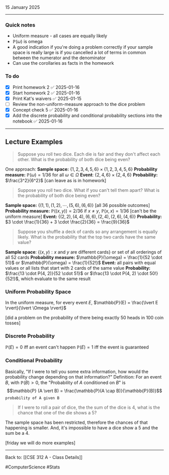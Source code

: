 15 January 2025

---
### Quick notes
- Uniform measure - all cases are equally likely
- $\mathbb{P}(\omega)$ is omega
- A good indication if you're doing a problem correctly if your sample space is really large is if you cancelled a lot of terms in common between the numerator and the denominator
- Can use the corollaries as facts in the homework

### To do
- [x] Print homework 2 ✅ 2025-01-16
- [x] Start homework 2 ✅ 2025-01-16
- [x] Print Kat's waivers ✅ 2025-01-15
- [ ] Review the non-uniform-measure approach to the dice problem
- [x] Concept check 5 ✅ 2025-01-16
- [x] Add the discrete probability and conditional probability sections into the notebook ✅ 2025-01-16

---
## Lecture Examples

> Suppose you roll two dice. Each die is fair and they don't affect each other. What is the probability of both dice being even?

One approach:
**Sample space:** $\{1, 2, 3, 4, 5, 6\} \times \{1, 2, 3, 4, 5, 6\}$
**Probability measure:** $\mathbb{P}(\omega) = 1/36$ for all $\omega \in \Omega$
**Event**: $\{ 2, 4, 6 \} \times \{ 2, 4, 6\}$
**Probability:** $\frac{3^2}{6^2}$ [can leave as is in homework]

> Suppose you roll two dice. What if you can't tell them apart? What is the probability of both dice being even?

**Sample space:** $\{(1, 1), (1, 2), \cdots, (5, 6), (6, 6)\}$ [all 36 possible outcomes]
**Probability measure:** $\mathbb{P}((x, y)) = 2/36$ if $x \neq y$, $\mathbb{P}(x, x) = 1/36$  [can't be the uniform measure]
**Event:** $\{(2, 2), (4, 4), (6, 6), (2, 4), (2, 6), (4, 6)\}$
**Probability:** $3 \cdot \frac{1}{36} + 3 \cdot \frac{2}{36} = \frac{9}{36}$

> Suppose you shuffle a deck of cards so any arrangement is equally likely. What is the probability that the top two cards have the same value?

**Sample space**: $\{(x, y): x \text{ and } y \text{ are different cards}\}$ or set of all orderings of all 52 cards
**Probability measure:** $\mathbb{P}(\omega) = \frac{1}{52 \cdot 51}$ or $\mathbb{P}(\omega) = \frac{1}{52!}$
**Event:** all pairs with equal values or all lists that start with 2 cards of the same value
**Probability:** $\frac{13 \cdot P(4, 2)}{52 \cdot 51}$ or $\frac{13 \cdot P(4, 2) \cdot 50!}{52!}$, which evaluate to the same result

### Uniform Probability Space

In the uniform measure, for every event $E$, $\mathbb{P}(E) = \frac{\lvert E \rvert}{\lvert \Omega \rvert}$

[did a problem on the probability of there being exactly 50 heads in 100 coin tosses]

### Discrete Probability

$\mathbb{P}(E) = 0$ iff an event can't happen
$\mathbb{P}(E) = 1$ iff the event is guaranteed 

### Conditional Probability

Basically, "If I were to tell you some extra information, how would the probability change depending on that information?"
Definition: For an event $B$, with $\mathbb{P}(B) > 0$, the "Probability of $A$ conditioned on $B$" is 
$$\mathbb{P} (A \vert B) = \frac{\mathbb{P}(A \cap B)}{\mathbb{P}(B)}$$
`probability of A given B`

> If I were to roll a pair of dice, the the sum of the dice is 4, what is the chance that one of the die shows a 5?

The sample space has been restricted, therefore the chances of that happening is smaller. And, it's impossible to have a dice show a 5 and the sum be a 4. 

[friday we will do more examples]



---
Back to: [[CSE 312 A - Class Details]]

#ComputerScience #Stats 
